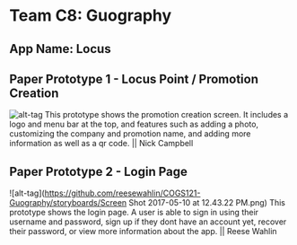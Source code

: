 # Team C8: Guography
## App Name: Locus

## Paper Prototype 1 - Locus Point / Promotion Creation
![alt-tag](https://github.com/reesewahlin/COGS121-Guography/blob/master/storyboards/locus_point_creation.JPG)
This prototype shows the promotion creation screen. It includes a logo and menu bar at the top, and features such as adding a photo,
customizing the company and promotion name, and adding more information as well as a qr code.
|| Nick Campbell

## Paper Prototype 2 - Login Page
![alt-tag](https://github.com/reesewahlin/COGS121-Guography/storyboards/Screen Shot 2017-05-10 at 12.43.22 PM.png)
This prototype shows the login page. A user is able to sign in using their username and password, sign up if they dont have an account yet, recover their password, or view more information about the app.
|| Reese Wahlin
